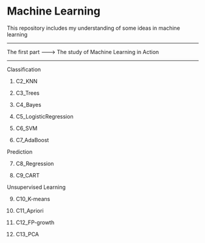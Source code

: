 # Machine Learning
This repository includes my understanding of some ideas in machine learning
***************************************************************************
The first part ---> The study of Machine Learning in Action
***************************************************************************
Classification
1. C2_KNN

2. C3_Trees

3. C4_Bayes

4. C5_LogisticRegression

5. C6_SVM

6. C7_AdaBoost

Prediction

7. C8_Regression

8. C9_CART

Unsupervised Learning

9. C10_K-means

10. C11_Apriori

11. C12_FP-growth

12. C13_PCA
